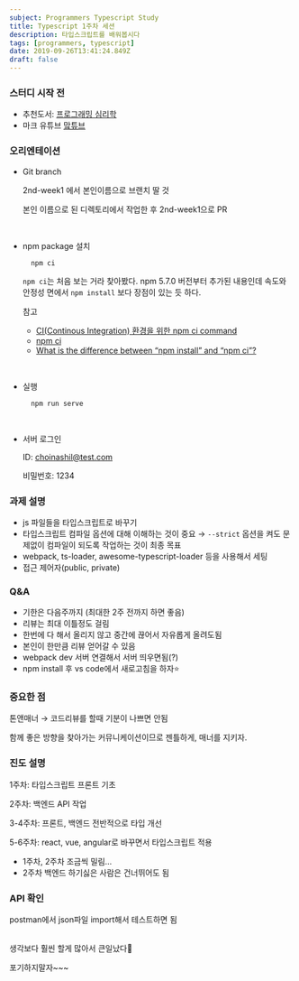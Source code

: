 ```yaml
---
subject: Programmers Typescript Study
title: Typescript 1주차 세션
description: 타입스크립트를 배워봅시다
tags: [programmers, typescript]
date: 2019-09-26T13:41:24.849Z
draft: false
---
```


### 스터디 시작 전

- 추천도서: [프로그래밍 심리학](http://www.kyobobook.co.kr/product/detailViewKor.laf?ejkGb=KOR&mallGb=KOR&barcode=9788966260980&orderClick=LAG&Kc=)
- 마크 유튜브 [맠튜브](https://www.youtube.com/user/2woongjae)

### 오리엔테이션

- Git branch

    2nd-week1 에서 본인이름으로 브랜치 딸 것 

    본인 이름으로 된 디렉토리에서 작업한 후 2nd-week1으로 PR
<br>

- npm package 설치

        npm ci

    `npm ci`는 처음 보는 거라 찾아봤다. npm 5.7.0 버전부터 추가된 내용인데 속도와 안정성 면에서 `npm install` 보다 장점이 있는 듯 하다. 

    참고

    - [CI(Continous Integration) 환경을 위한 npm ci command](https://trustyoo86.github.io/npm/2018/03/28/npm-ci-command.html)
    - [npm ci](https://devnote.niceilm.net/npm-ci/)
    - [What is the difference between “npm install” and “npm ci”?](https://stackoverflow.com/questions/52499617/what-is-the-difference-between-npm-install-and-npm-ci)
<br>

- 실행

        npm run serve
<br>

- 서버 로그인

    ID: choinashil@test.com

    비밀번호: 1234

### 과제 설명

- js 파일들을 타입스크립트로 바꾸기
- 타입스크립트 컴파일 옵션에 대해 이해하는 것이 중요 → `--strict` 옵션을 켜도 문제없이 컴파일이 되도록 작업하는 것이 최종 목표
- webpack, ts-loader, awesome-typescript-loader 등을 사용해서 세팅
- 접근 제어자(public, private)

### Q&A

- 기한은 다음주까지 (최대한 2주 전까지 하면 좋음)
- 리뷰는 최대 이틀정도 걸림
- 한번에 다 해서 올리지 않고 중간에 끊어서 자유롭게 올려도됨
- 본인이 한만큼 리뷰 얻어갈 수 있음
- webpack dev 서버 연결해서 서버 띄우면됨(?)
- npm install 후 vs code에서 새로고침을 하자⭐️

### 중요한 점

톤앤매너 → 코드리뷰를 할때 기분이 나쁘면 안됨 

함께 좋은 방향을 찾아가는 커뮤니케이션이므로 젠틀하게, 매너를 지키자.

### 진도 설명

1주차: 타입스크립트 프론트 기초 

2주차: 백엔드 API 작업

3-4주차: 프론트, 백엔드 전반적으로 타입 개선 

5-6주차: react, vue, angular로 바꾸면서 타입스크립트 적용 

- 1주차, 2주차 조금씩 밀림...
- 2주차 백엔드 하기싫은 사람은 건너뛰어도 됨

### API 확인

postman에서 json파일 import해서 테스트하면 됨 

<br>
생각보다 훨씬 할게 많아서 큰일났다🤭

포기하지말자~~~
